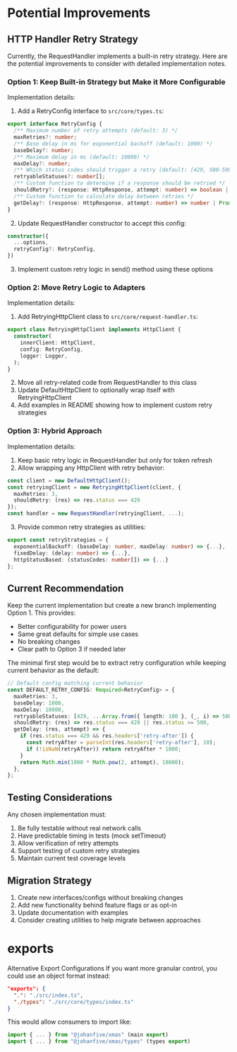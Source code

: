 # Potential Improvements

## HTTP Handler Retry Strategy

Currently, the RequestHandler implements a built-in retry strategy. Here are the potential
improvements to consider with detailed implementation notes.

### Option 1: Keep Built-in Strategy but Make it More Configurable

Implementation details:

1. Add a RetryConfig interface to `src/core/types.ts`:

```typescript
export interface RetryConfig {
  /** Maximum number of retry attempts (default: 3) */
  maxRetries?: number;
  /** Base delay in ms for exponential backoff (default: 1000) */
  baseDelay?: number;
  /** Maximum delay in ms (default: 10000) */
  maxDelay?: number;
  /** Which status codes should trigger a retry (default: [429, 500-599]) */
  retryableStatuses?: number[];
  /** Custom function to determine if a response should be retried */
  shouldRetry?: (response: HttpResponse, attempt: number) => boolean | Promise<boolean>;
  /** Custom function to calculate delay between retries */
  getDelay?: (response: HttpResponse, attempt: number) => number | Promise<number>;
}
```

2. Update RequestHandler constructor to accept this config:

```typescript
constructor({
  ...options,
  retryConfig?: RetryConfig,
})
```

3. Implement custom retry logic in send() method using these options

### Option 2: Move Retry Logic to Adapters

Implementation details:

1. Add RetryingHttpClient class to `src/core/request-handler.ts`:

```typescript
export class RetryingHttpClient implements HttpClient {
  constructor(
    innerClient: HttpClient,
    config: RetryConfig,
    logger: Logger,
  );
}
```

2. Move all retry-related code from RequestHandler to this class
3. Update DefaultHttpClient to optionally wrap itself with RetryingHttpClient
4. Add examples in README showing how to implement custom retry strategies

### Option 3: Hybrid Approach

Implementation details:

1. Keep basic retry logic in RequestHandler but only for token refresh
2. Allow wrapping any HttpClient with retry behavior:

```typescript
const client = new DefaultHttpClient();
const retryingClient = new RetryingHttpClient(client, {
  maxRetries: 3,
  shouldRetry: (res) => res.status === 429
});
const handler = new RequestHandler(retryingClient, ...);
```

3. Provide common retry strategies as utilities:

```typescript
export const retryStrategies = {
  exponentialBackoff: (baseDelay: number, maxDelay: number) => {...},
  fixedDelay: (delay: number) => {...},
  httpStatusBased: (statusCodes: number[]) => {...}
};
```

## Current Recommendation

Keep the current implementation but create a new branch implementing Option 1. This provides:

- Better configurability for power users
- Same great defaults for simple use cases
- No breaking changes
- Clear path to Option 3 if needed later

The minimal first step would be to extract retry configuration while keeping current behavior as the
default:

```typescript
// Default config matching current behavior
const DEFAULT_RETRY_CONFIG: Required<RetryConfig> = {
  maxRetries: 3,
  baseDelay: 1000,
  maxDelay: 10000,
  retryableStatuses: [429, ...Array.from({ length: 100 }, (_, i) => 500 + i)],
  shouldRetry: (res) => res.status === 429 || res.status >= 500,
  getDelay: (res, attempt) => {
    if (res.status === 429 && res.headers['retry-after']) {
      const retryAfter = parseInt(res.headers['retry-after'], 10);
      if (!isNaN(retryAfter)) return retryAfter * 1000;
    }
    return Math.min(1000 * Math.pow(2, attempt), 10000);
  },
};
```

## Testing Considerations

Any chosen implementation must:

1. Be fully testable without real network calls
2. Have predictable timing in tests (mock setTimeout)
3. Allow verification of retry attempts
4. Support testing of custom retry strategies
5. Maintain current test coverage levels

## Migration Strategy

1. Create new interfaces/configs without breaking changes
2. Add new functionality behind feature flags or as opt-in
3. Update documentation with examples
4. Consider creating utilities to help migrate between approaches

# exports

Alternative Export Configurations If you want more granular control, you could use an object format
instead:

```json
"exports": {
  ".": "./src/index.ts",
  "./types": "./src/core/types/index.ts"
}
```

This would allow consumers to import like:

```ts
import { ... } from "@johanfive/xmas" (main export)
import { ... } from "@johanfive/xmas/types" (types export)
```
